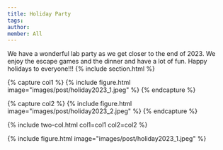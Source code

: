 ```yaml
---
title: Holiday Party
tags:
author: 
member: All
---
```


We have a wonderful lab party as we get closer to the end of 2023. We enjoy the escape games and the dinner and have a lot of fun. Happy holidays to everyone!!!
{% include section.html %}

{% capture col1 %}
{%
  include figure.html
  image="images/post/holiday2023_1.jpeg"
%}
{% endcapture %}

{% capture col2 %} 
{%
  include figure.html
  image="images/post/holiday2023_2.jpeg"
%}
{% endcapture %}

{% include two-col.html col1=col1 col2=col2 %}

{%
  include figure.html
  image="images/post/holiday2023_1.jpeg"
%}

